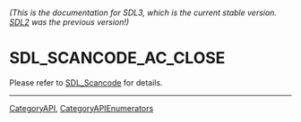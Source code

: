 ###### (This is the documentation for SDL3, which is the current stable version. [SDL2](https://wiki.libsdl.org/SDL2/) was the previous version!)
# SDL_SCANCODE_AC_CLOSE

Please refer to [SDL_Scancode](SDL_Scancode) for details.

----
[CategoryAPI](CategoryAPI), [CategoryAPIEnumerators](CategoryAPIEnumerators)

